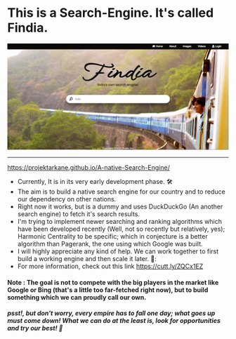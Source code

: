 # This is a Search-Engine. It's called Findia.
![](Images/HP.PNG)

---

https://projektarkane.github.io/A-native-Search-Engine/

- Currently, It is in its very early development phase. :hammer_and_wrench:
- The aim is to build a native search engine for our country and to reduce our dependency on other nations.
- Right now it works, but is a dummy and uses DuckDuckGo (An another search engine) to fetch it's search results.
- I'm trying to implement newer searching and ranking algorithms which have been developed recently (Well, not so recently but relatively, yes); Harmonic Centrality to be specific; which in conjecture is a better  algorithm than Pagerank, the one using which Google was built.
- I will highly appreciate any kind of help. We can work together to first build a working engine and then scale it later. 🤝:
-  For more information, check out this link https://cutt.ly/ZQCx1EZ


#### Note : The goal is not to compete with the big players in the market like Google or Bing (that's a little too far-fetched right now), but to build something which we can proudly call our own.
##### *psst!, but don't worry, every empire has to fall one day; what goes up must come down! What we can do at the least is, look for opportunities and try our best!* :100:
